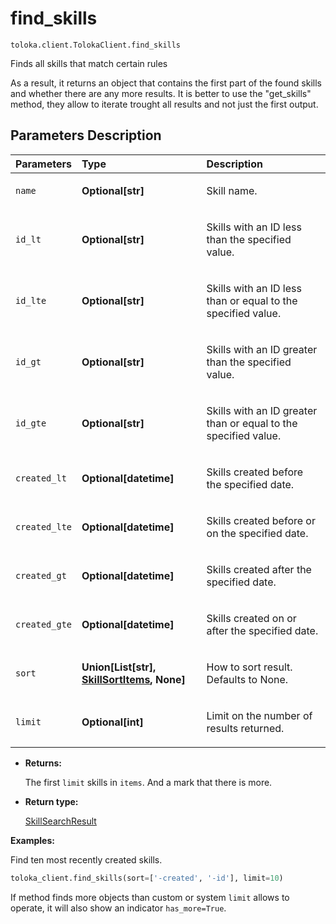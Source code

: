 # find_skills
`toloka.client.TolokaClient.find_skills`

Finds all skills that match certain rules


As a result, it returns an object that contains the first part of the found skills and whether there
are any more results.
It is better to use the "get_skills" method, they allow to iterate trought all results
and not just the first output.

## Parameters Description

| Parameters | Type | Description |
| :----------| :----| :-----------|
`name`|**Optional\[str\]**|<p>Skill name.</p>
`id_lt`|**Optional\[str\]**|<p>Skills with an ID less than the specified value.</p>
`id_lte`|**Optional\[str\]**|<p>Skills with an ID less than or equal to the specified value.</p>
`id_gt`|**Optional\[str\]**|<p>Skills with an ID greater than the specified value.</p>
`id_gte`|**Optional\[str\]**|<p>Skills with an ID greater than or equal to the specified value.</p>
`created_lt`|**Optional\[datetime\]**|<p>Skills created before the specified date.</p>
`created_lte`|**Optional\[datetime\]**|<p>Skills created before or on the specified date.</p>
`created_gt`|**Optional\[datetime\]**|<p>Skills created after the specified date.</p>
`created_gte`|**Optional\[datetime\]**|<p>Skills created on or after the specified date.</p>
`sort`|**Union\[List\[str\], [SkillSortItems](toloka.client.search_requests.SkillSortItems.md), None\]**|<p>How to sort result. Defaults to None.</p>
`limit`|**Optional\[int\]**|<p>Limit on the number of results returned.</p>

* **Returns:**

  The first `limit` skills in `items`.
And a mark that there is more.

* **Return type:**

  [SkillSearchResult](toloka.client.search_results.SkillSearchResult.md)

**Examples:**

Find ten most recently created skills.

```python
toloka_client.find_skills(sort=['-created', '-id'], limit=10)
```

If method finds more objects than custom or system `limit` allows to operate, it will also show an indicator `has_more=True`.
